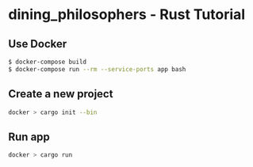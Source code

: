 # dining_philosophers - Rust Tutorial

## Use Docker
```bash
$ docker-compose build
$ docker-compose run --rm --service-ports app bash
```

## Create a new project
```bash
docker > cargo init --bin
```

## Run app
```bash
docker > cargo run
```
